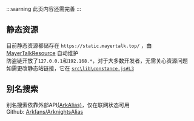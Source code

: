 :::warning
此页内容还需完善
:::

## 静态资源

目前静态资源都储存在 `https://static.mayertalk.top/` ，由 [MayerTalkResource](https://github.com/Arkfans/MayerTalkResource) 自动维护  
防盗链开放了`127.0.0.1`和`192.168.*`，对于大多数开发者，无需关心资源问题  
如需更改静态站链接，它在 [`src\lib\constance.js#L3`](https://github.com/Arkfans/MayerTalk/blob/main/src/lib/constance.js#L3)

## 别名搜索

别名搜索依靠外部API[(ArkAlias)](https://alias.arkfans.top/)，仅在联网状态可用  
Github: [Arkfans/ArknightsAlias](https://github.com/Arkfans/ArknightsAlias)